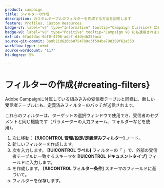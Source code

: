 ```yaml
---
product: campaign
title: フィルターの作成
description: カスタムテーブルのフィルターを作成する方法を説明します
feature: Profiles, Custom Resources
badge-v7: label="v7" type="Informative" tooltip="Campaign Classicv7 に適用"
badge-v8: label="v8" type="Positive" tooltip="Campaign v8 にも適用されます"
exl-id: 6fad3dac-9af0-4796-adcf-d1de4b255aca
source-git-commit: 3a9b21d626b60754789c3f594ba798309f62a553
workflow-type: tm+mt
source-wordcount: '117'
ht-degree: 5%

---
```


# フィルターの作成{#creating-filters}



Adobe Campaignに付属している組み込みの受信者テーブルと同様に、新しい受信者テーブルにも、定義済みフィルターのバッチが送信されます。

これらのフィルターは、ターゲットの選択ウィンドウで使用でき、受信者のセグメントと同じ機能です（パラメーターの入力フォーム、フォルダーなどを使用）。

1. 次に移動： **[!UICONTROL 管理/設定/定義済みフィルター]** ノード。
1. 新しいフィルターを作成します。
1. 次を入力します。 **[!UICONTROL ラベル]** フィルターの「 」で、外部の受信者テーブルに一致するスキーマを **[!UICONTROL ドキュメントタイプ]** フィールドに入力します。
1. を作成します。 **[!UICONTROL フィルター条件]** スキーマのフィールドに基づいて。
1. フィルターを保存します。
